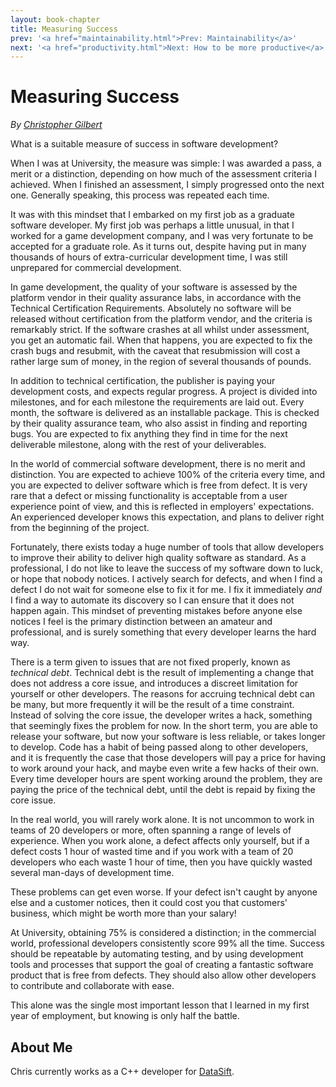 ```yaml
---
layout: book-chapter
title: Measuring Success
prev: '<a href="maintainability.html">Prev: Maintainability</a>'
next: '<a href="productivity.html">Next: How to be more productive</a>'
---
```


# Measuring Success

_By [Christopher Gilbert](#about_me)_

What is a suitable measure of success in software development?

When I was at University, the measure was simple: I was awarded a pass, a merit or a distinction, depending on how much of the assessment criteria I achieved. When I finished an assessment, I simply progressed onto the next one. Generally speaking, this process was repeated each time.

It was with this mindset that I embarked on my first job as a graduate software developer. My first job was perhaps a little unusual, in that I worked for a game development company, and I was very fortunate to be accepted for a graduate role. As it turns out, despite having put in many thousands of hours of extra-curricular development time, I was still unprepared for commercial development.

In game development, the quality of your software is assessed by the platform vendor in their quality assurance labs, in accordance with the Technical Certification Requirements. Absolutely no software will be released without certification from the platform vendor, and the criteria is remarkably strict. If the software crashes at all whilst under assessment, you get an automatic fail. When that happens, you are expected to fix the crash bugs and resubmit, with the caveat that resubmission will cost a rather large sum of money, in the region of several thousands of pounds.

In addition to technical certification, the publisher is paying your development costs, and expects regular progress. A project is divided into milestones, and for each milestone the requirements are laid out. Every month, the software is delivered as an installable package. This is checked by their quality assurance team, who also assist in finding and reporting bugs. You are expected to fix anything they find in time for the next deliverable milestone, along with the rest of your deliverables.

In the world of commercial software development, there is no merit and distinction. You are expected to achieve 100% of the criteria every time, and you are expected to deliver software which is free from defect. It is very rare that a defect or missing functionality is acceptable from a user experience point of view, and this is reflected in employers' expectations. An experienced developer knows this expectation, and plans to deliver right from the beginning of the project.

Fortunately, there exists today a huge number of tools that allow developers to improve their ability to deliver high quality software as standard. As a professional, I do not like to leave the success of my software down to luck, or hope that nobody notices. I actively search for defects, and when I find a defect I do not wait for someone else to fix it for me. I fix it immediately _and_ I find a way to automate its discovery so I can ensure that it does not happen again. This mindset of preventing mistakes before anyone else notices I feel is the primary distinction between an amateur and professional, and is surely something that every developer learns the hard way.

There is a term given to issues that are not fixed properly, known as _technical debt_. Technical debt is the result of implementing a change that does not address a core issue, and introduces a discreet limitation for yourself or other developers. The reasons for accruing technical debt can be many, but more frequently it will be the result of a time constraint. Instead of solving the core issue, the developer writes a hack, something that seemingly fixes the problem for now. In the short term, you are able to release your software, but now your software is less reliable, or takes longer to develop. Code has a habit of being passed along to other developers, and it is frequently the case that those developers will pay a price for having to work around your hack, and maybe even write a few hacks of their own. Every time developer hours are spent working around the problem, they are paying the price of the technical debt, until the debt is repaid by fixing the core issue.

In the real world, you will rarely work alone. It is not uncommon to work in teams of 20 developers or more, often spanning a range of levels of experience. When you work alone, a defect affects only yourself, but if a defect costs 1 hour of wasted time and if you work with a team of 20 developers who each waste 1 hour of time, then you have quickly wasted several man-days of development time.

These problems can get even worse. If your defect isn't caught by anyone else and a customer notices, then it could cost you that customers' business, which might be worth more than your salary!

At University, obtaining 75% is considered a distinction; in the commercial world, professional developers consistently score 99% all the time. Success should be repeatable by automating testing, and by using development tools and processes that support the goal of creating a fantastic software product that is free from defects. They should also allow other developers to contribute and collaborate with ease.

This alone was the single most important lesson that I learned in my first year of employment, but knowing is only half the battle.

## About Me

Chris currently works as a C++ developer for [DataSift](http://datasift.com).